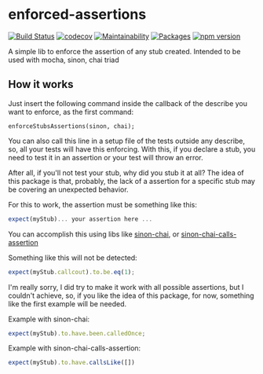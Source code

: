 # enforced-assertions
[![Build Status](https://travis-ci.com/Farenheith/enforced-assertions.svg?branch=master)](https://travis-ci.com/Farenheith/enforced-assertions)
[![codecov](https://codecov.io/gh/Farenheith/enforced-assertions/branch/master/graph/badge.svg)](https://codecov.io/gh/Farenheith/enforced-assertions)
[![Maintainability](https://api.codeclimate.com/v1/badges/4eb6dc0a216ab5e5558c/maintainability)](https://codeclimate.com/github/Farenheith/enforced-assertions/maintainability)
[![Packages](https://david-dm.org/Farenheith/enforced-assertions.svg)](https://david-dm.org/Farenheith/enforced-assertions)
[![npm version](https://badge.fury.io/js/enforced-assertions.svg)](https://badge.fury.io/js/enforced-assertions)

A simple lib to enforce the assertion of any stub created. Intended to be used with mocha, sinon, chai triad

## How it works

Just insert the following command inside the callback of the describe you want to enforce, as the first command:

```typecript
enforceStubsAssertions(sinon, chai);
```

You can also call this line in a setup file of the tests outside any describe, so, all your tests will have this enforcing.
With this, if you declare a stub, you need to test it in an assertion or your test will throw an error.

After all, if you'll not test your stub, why did you stub it at all?
The idea of this package is that, probably, the lack of a assertion for a specific stub may be covering an unexpected behavior.

For this to work, the assertion must be something like this:

```typescript
expect(myStub)... your assertion here ...
```

You can accomplish this using libs like [sinon-chai](https://github.com/domenic/sinon-chai), or [sinon-chai-calls-assertion](https://github.com/Farenheith/sinon-chai-calls-assertion)

Something like this will not be detected:

```typescript
expect(myStub.callcout).to.be.eq(1);
```

I'm really sorry, I did try to make it work with all possible assertions, but I couldn't achieve, so, if you like the idea of this package, for now, something like the first example will be needed.

Example with sinon-chai:

```typescript
expect(myStub).to.have.been.calledOnce;
```

Example with sinon-chai-calls-assertion:

```typescript
expect(myStub).to.have.callsLike([])
```
